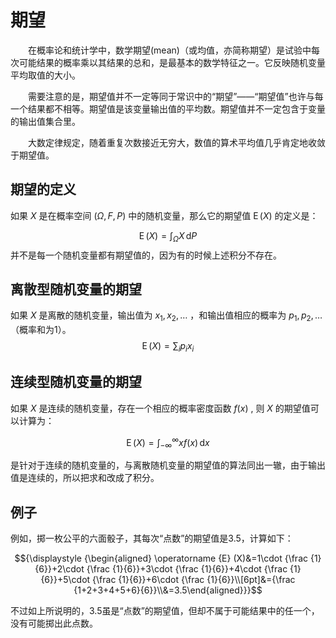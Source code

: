# 期望
&emsp;&emsp;在概率论和统计学中，数学期望(mean)（或均值，亦简称期望）是试验中每次可能结果的概率乘以其结果的总和，是最基本的数学特征之一。它反映随机变量平均取值的大小。

&emsp;&emsp;需要注意的是，期望值并不一定等同于常识中的“期望”——“期望值”也许与每一个结果都不相等。期望值是该变量输出值的平均数。期望值并不一定包含于变量的输出值集合里。

&emsp;&emsp;大数定律规定，随着重复次数接近无穷大，数值的算术平均值几乎肯定地收敛于期望值。

## 期望的定义
如果 ${\displaystyle X}$ 是在概率空间 ${\displaystyle (\Omega ,F,P)}$ 中的随机变量，那么它的期望值 ${\displaystyle \operatorname {E} (X)}$ 的定义是：

$${\displaystyle \operatorname {E} (X)=\int _{\Omega }X\,\mathrm {d} P}$$
并不是每一个随机变量都有期望值的，因为有的时候上述积分不存在。

## 离散型随机变量的期望
如果 ${\displaystyle X}$ 是离散的随机变量，输出值为 ${\displaystyle x_{1},x_{2},\ldots }$ ，和输出值相应的概率为 ${\displaystyle p_{1},p_{2},\ldots }$ （概率和为1）。
$${\displaystyle \operatorname {E} (X)=\sum _{i}p_{i}x_{i}}$$

## 连续型随机变量的期望
如果 ${\displaystyle X}$ 是连续的随机变量，存在一个相应的概率密度函数 ${\displaystyle f(x)}$ , 则 ${\displaystyle X}$ 的期望值可以计算为：

$${\displaystyle \operatorname {E} (X)=\int _{-\infty }^{\infty }xf(x)\,\mathrm {d} x}$$

是针对于连续的随机变量的，与离散随机变量的期望值的算法同出一辙，由于输出值是连续的，所以把求和改成了积分。

## 例子
例如，掷一枚公平的六面骰子，其每次“点数”的期望值是3.5，计算如下：

$${\displaystyle {\begin{aligned} \operatorname {E} (X)&=1\cdot {\frac {1}{6}}+2\cdot {\frac {1}{6}}+3\cdot {\frac {1}{6}}+4\cdot {\frac {1}{6}}+5\cdot {\frac {1}{6}}+6\cdot {\frac {1}{6}}\\[6pt]&={\frac {1+2+3+4+5+6}{6}}\\&=3.5\end{aligned}}}$$

不过如上所说明的，3.5虽是“点数”的期望值，但却不属于可能结果中的任一个，没有可能掷出此点数。
